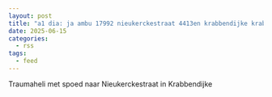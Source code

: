 ```yaml
---
layout: post
title: "a1 dia: ja ambu 17992 nieukerckestraat 4413en krabbendijke krabdk bon 88299"
date: 2025-06-15
categories: 
  - rss
tags: 
  - feed
---
```


Traumaheli met spoed naar Nieukerckestraat in Krabbendijke
